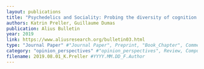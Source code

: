 ```yaml
---
layout: publications
title: "Psychedelics and Sociality: Probing the diversity of cognition beyond individuals"
authors: Katrin Preller, Guillaume Dumas
publication: Alius Bulletin
year: 2019
link: https://www.aliusresearch.org/bulletin03.html
type: "Journal Paper" #"Journal Paper", Preprint, "Book_Chapter", Comment
category: "opinion_perspectives" #"opinion_perspectives", Review, Computational, Social Cognitive and Affective Neuroscience, Experimental
filename: 2019.08.01_K.Preller #YYYY.MM.DD_F.Author
---
```

